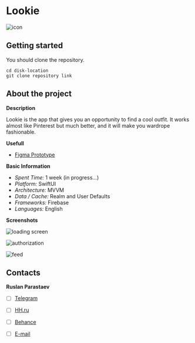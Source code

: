 # Lookie

![icon](https://i.ibb.co/w7XB9B9/Lookie.png)

## Getting started

You should clone the repository.
```
cd disk-location
git clone repository link
```

## About the project

**Description**

Lookie is the app that gives you an opportunity to find a cool outfit. It works almost like Pinterest but much better, and it will make you wardrope fashionable.

**Usefull**
 
- [Figma Prototype](https://www.figma.com/design/JrDbrGEuHRsaogOnkFcSuh/Lookie?node-id=17-325&t=fHkG2EePbvRnPuf7-1) 

**Basic Information**

- *Spent Time:* 1 week (in progress...)
- *Platform:* SwiftUI
- *Architecture:* MVVM
- *Data / Cache:* Realm and User Defaults
- *Frameworks:* Firebase
- *Languages:* English 

**Screenshots**

![loading screen](https://i.ibb.co/nr4TJGS/Simulator-Screenshot-i-Phone-15-2024-08-26-at-18-49-47.png)

![authorization](https://i.ibb.co/QDy1hR0/Simulator-Screenshot-i-Phone-15-2024-08-26-at-18-49-52.png)

![feed](https://i.ibb.co/fkW7xf1/Simulator-Screenshot-i-Phone-15-2024-08-26-at-18-50-16.png)

## Contacts

**Ruslan Parastaev**

- [ ] [Telegram](https://t.me/jarw1th)
- [ ] [HH.ru](https://hh.ru/resume/29ce2084ff0ce5e2130039ed1f594c70766b59)
- [ ] [Behance](https://www.behance.net/ruslanparastaev)
- [ ] [E-mail](mailto:ruslan.parastaev31@gmail.com)
  
